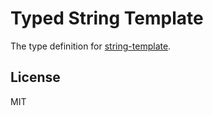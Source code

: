 # Typed String Template

The type definition for [string-template](https://github.com/Matt-Esch/string-template).

## License

MIT
